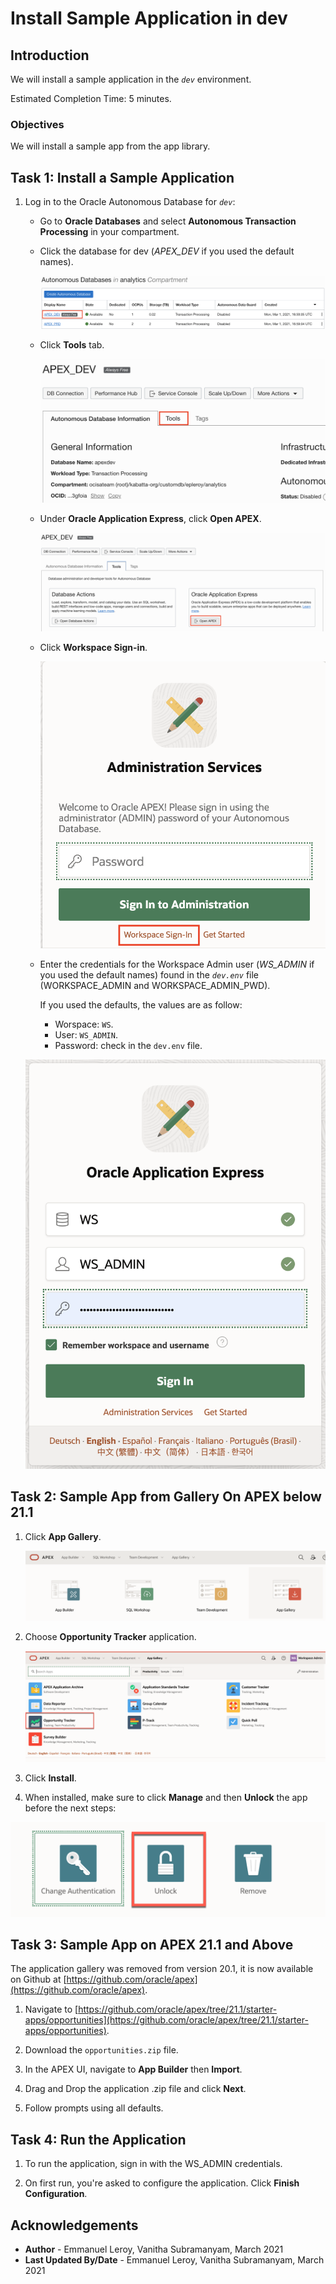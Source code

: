 # Install Sample Application in dev

## Introduction

We will install a sample application in the *`dev`* environment.

Estimated Completion Time: 5 minutes.

### Objectives

We will install a sample app from the app library.

## Task 1: Install a Sample Application

1. Log in to the Oracle Autonomous Database for *`dev`*:

    - Go to **Oracle Databases** and select **Autonomous Transaction Processing** in your compartment.
    - Click the database for dev (*APEX\_DEV* if you used the default names).

      ![](./images/db-list.png " ")

    - Click **Tools** tab.

      ![](./images/atp-tools.png " ")

    - Under **Oracle Application Express**, click **Open APEX**.

      ![](./images/open-apex.png " ")

    - Click **Workspace Sign-in**.

      ![](./images/ws_signin.png " ")

    - Enter the credentials for the Workspace Admin user (*WS\_ADMIN* if you used the default names) found in the *`dev.env`* file (WORKSPACE\_ADMIN and WORKSPACE\_ADMIN_PWD).

      If you used the defaults, the values are as follow:
      - Worspace: `WS`.
      - User: `WS_ADMIN`.
      - Password: check in the `dev.env` file.

    ![](./images/signin.png " ")

## Task 2: Sample App from Gallery On APEX below 21.1

1. Click **App Gallery**.

    ![](./images/app-gallery.png " ")

2. Choose **Opportunity Tracker** application.

    ![](./images/opportunity-tracker.png " ")

3. Click **Install**.

4. When installed, make sure to click **Manage** and then **Unlock** the app before the next steps:

  ![](./images/unlock.png " ")

## Task 3: Sample App on APEX 21.1 and Above

The application gallery was removed from version 20.1, it is now available on Github at [https://github.com/oracle/apex](https://github.com/oracle/apex).

1. Navigate to [https://github.com/oracle/apex/tree/21.1/starter-apps/opportunities](https://github.com/oracle/apex/tree/21.1/starter-apps/opportunities).

2. Download the `opportunities.zip` file.

3. In the APEX UI, navigate to **App Builder** then **Import**.

4. Drag and Drop the application .zip file and click **Next**.

5. Follow prompts using all defaults.

## Task 4: Run the Application

1. To run the application, sign in with the WS\_ADMIN credentials.

2. On first run, you're asked to configure the application. Click **Finish Configuration**.


## Acknowledgements

 - **Author** - Emmanuel Leroy, Vanitha Subramanyam, March 2021
 - **Last Updated By/Date** - Emmanuel Leroy, Vanitha Subramanyam, March 2021
